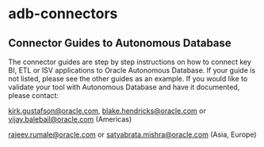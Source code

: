 # adb-connectors
## Connector Guides to Autonomous Database 

The connector guides are step by step instructions on how to connect key BI, ETL or ISV applications to Oracle Autonomous Database.  If your guide is not listed, please see the other guides as an example.  If you would like to validate your tool with Autonomous Database and have it documented, please contact:

kirk.gustafson@oracle.com, blake.hendricks@oracle.com or vijay.balebail@oracle.com (Americas) 

rajeev.rumale@oracle.com or satyabrata.mishra@oracle.com (Asia, Europe)
